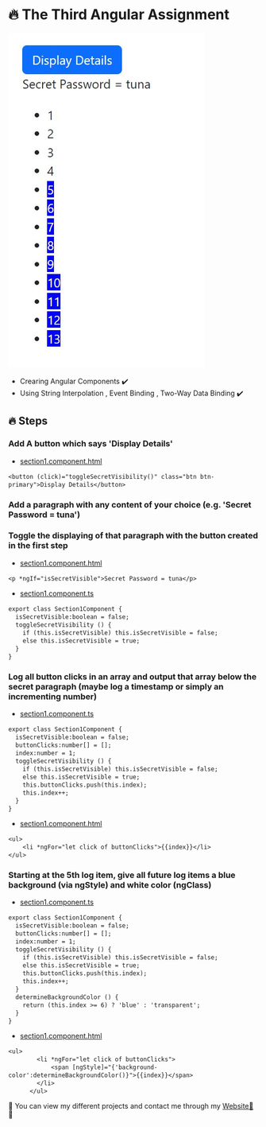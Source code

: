 # 🔥 The Third Angular Assignment

![](./output.JPG)


- Crearing Angular Components ✔️
- Using String Interpolation , Event Binding , Two-Way Data Binding  ✔️

## 🔥 Steps

### Add A button which says 'Display Details'
- [section1.component.html](./src/app/section1/section1.component.html)
```
<button (click)="toggleSecretVisibility()" class="btn btn-primary">Display Details</button>
```

### Add a paragraph with any content of your choice (e.g. 'Secret Password = tuna')
### Toggle the displaying of that paragraph with the button created in the first step
- [section1.component.html](./src/app/section1/section1.component.html)
```
<p *ngIf="isSecretVisible">Secret Password = tuna</p>
```
- [section1.component.ts](./src/app/section1/section1.component.ts)
```
export class Section1Component {
  isSecretVisible:boolean = false;
  toggleSecretVisibility () {
    if (this.isSecretVisible) this.isSecretVisible = false;
    else this.isSecretVisible = true;
  }
}
```
### Log all button clicks in an array and output that array below the secret paragraph (maybe log a timestamp or simply an incrementing number)
- [section1.component.ts](./src/app/section1/section1.component.ts)
```
export class Section1Component {
  isSecretVisible:boolean = false;
  buttonClicks:number[] = [];
  index:number = 1;
  toggleSecretVisibility () {
    if (this.isSecretVisible) this.isSecretVisible = false;
    else this.isSecretVisible = true;
    this.buttonClicks.push(this.index);
    this.index++;
  }
}
```
- [section1.component.html](./src/app/section1/section1.component.html)
```
<ul>
    <li *ngFor="let click of buttonClicks">{{index}}</li>
</ul>
```

### Starting at the 5th log item, give all future log items a blue background (via ngStyle) and white color (ngClass)

- [section1.component.ts](./src/app/section1/section1.component.ts)
```
export class Section1Component {
  isSecretVisible:boolean = false;
  buttonClicks:number[] = [];
  index:number = 1;
  toggleSecretVisibility () {
    if (this.isSecretVisible) this.isSecretVisible = false;
    else this.isSecretVisible = true;
    this.buttonClicks.push(this.index);
    this.index++;
  }
  determineBackgroundColor () {
    return (this.index >= 6) ? 'blue' : 'transparent';
  }
}
```
- [section1.component.html](./src/app/section1/section1.component.html)
```
<ul>
        <li *ngFor="let click of buttonClicks">
            <span [ngStyle]="{'background-color':determineBackgroundColor()}">{{index}}</span>
        </li>
      </ul>
```


💙 You can view my different projects and contact me through my [Website📱](https://karimali.vercel.app/) 💙



